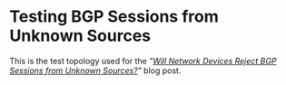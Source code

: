 # Testing BGP Sessions from Unknown Sources

This is the test topology used for the _"[Will Network Devices Reject BGP Sessions from Unknown Sources?](https://blog.ipspace.net/2023/10/reject-unknown-bgp-session.html)"_ blog post.